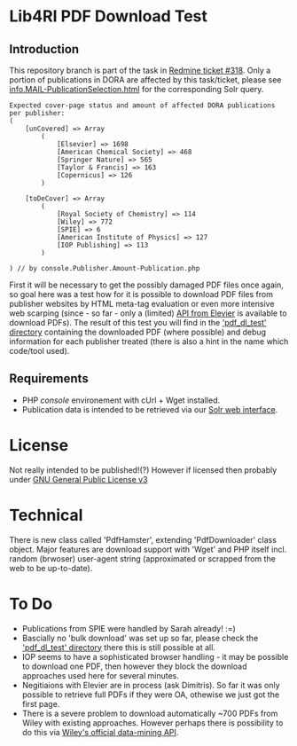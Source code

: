 # Lib4RI PDF Download Test


## Introduction

This repository branch is part of the task in [Redmine ticket #318](http://lib-dora-dev1.emp-eaw.ch:3000/issues/318).
Only a portion of publications in DORA are affected by this task/ticket, please see [info.MAIL-PublicationSelection.html](./info.MAIL-PublicationSelection.html) for the corresponding Solr query.
```
Expected cover-page status and amount of affected DORA publications per publisher:
(
    [unCovered] => Array
        (
            [Elsevier] => 1698
            [American Chemical Society] => 468
            [Springer Nature] => 565
            [Taylor & Francis] => 163
            [Copernicus] => 126
        )

    [toDeCover] => Array
        (
            [Royal Society of Chemistry] => 114
            [Wiley] => 772
            [SPIE] => 6
            [American Institute of Physics] => 127
            [IOP Publishing] => 113
        )

) // by console.Publisher.Amount-Publication.php
```
First it will be necessary to get the possibly damaged PDF files once again, so goal here was a test how for it is possible to download PDF files from publisher websites by HTML meta-tag evaluation or even more intensive web scarping (since - so far - only a (limited) [API from Elevier](https://dev.elsevier.com/documentation/ArticleRetrievalAPI.wadl) is available to download PDFs).
The result of this test you will find in the ['pdf_dl_test' directory](./pdf_dl_test) containing the downloaded PDF (where possible) and debug information for each publisher treated (there is also a hint in the name which code/tool used).


## Requirements

* PHP *console* environement with cUrl + Wget installed.
* Publication data is intended to be retrieved via our [Solr web interface](http://lib-dora-prod1.emp-eaw.ch:8080/solr/).


# License
Not really intended to be published!(?) However if licensed then probably under [GNU General Public License v3](https://www.gnu.org/licenses/gpl-3.0.en.html)


# Technical
There is new class called 'PdfHamster', extending 'PdfDownloader' class object.
Major features are download support with 'Wget' and PHP itself incl. random (brwoser) user-agent string (approximated or scrapped from the web to be up-to-date).


# To Do
* Publications from SPIE were handled by Sarah already! :=)
* Bascially no 'bulk download' was set up so far, please check the ['pdf_dl_test' directory](./pdf_dl_test) there this is still possible at all.
* IOP seems to have a sophisticated browser handling - it may be possible to download one PDF, then however they block the download approaches used here for several minutes.
* Negitiaions with Elevier are in process (ask Dimitris). So far it was only possible to retrieve full PDFs if they were OA, othewise we just got the first page.
* There is a severe problem to download automatically ~700 PDFs from Wiley with existing approaches. However perhaps there is possibility to do this via [Wiley's official data-mining API](https://onlinelibrary.wiley.com/library-info/resources/text-and-datamining).

